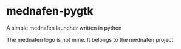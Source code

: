 mednafen-pygtk
==============

A simple mednafen launcher written in python

The mednafen logo is not mine. It belongs to the mednafen project.